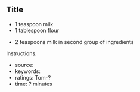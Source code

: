 Title
-----

- 1 teaspoon milk
- 1 tablespoon flour
<!-- -->
- 2 teaspoons milk in second group of ingredients

Instructions.

- source:
- keywords:
- ratings: Tom-?
- time: ? minutes

